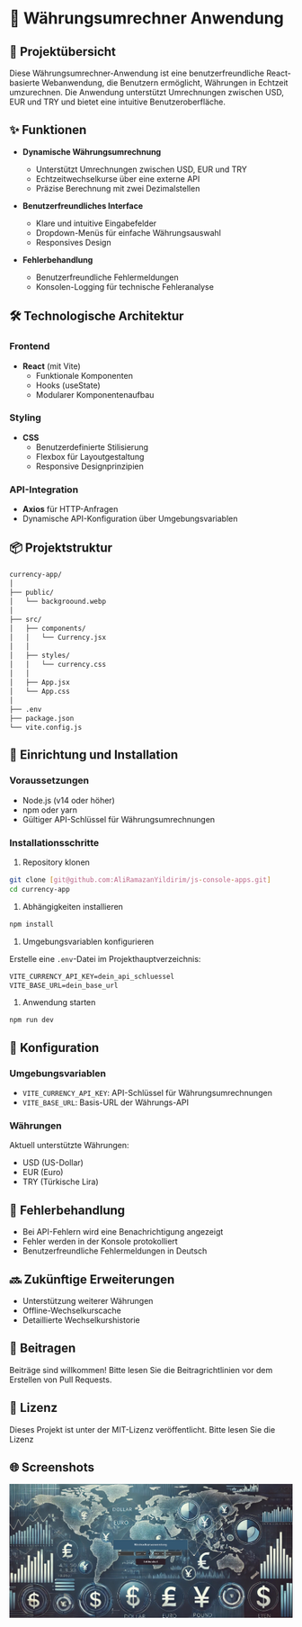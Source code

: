 # 💱 Währungsumrechner Anwendung

## 📝 Projektübersicht

Diese Währungsumrechner-Anwendung ist eine benutzerfreundliche React-basierte Webanwendung, die Benutzern ermöglicht, Währungen in Echtzeit umzurechnen. Die Anwendung unterstützt Umrechnungen zwischen USD, EUR und TRY und bietet eine intuitive Benutzeroberfläche.

## ✨ Funktionen

- **Dynamische Währungsumrechnung**
  - Unterstützt Umrechnungen zwischen USD, EUR und TRY
  - Echtzeitwechselkurse über eine externe API
  - Präzise Berechnung mit zwei Dezimalstellen

- **Benutzerfreundliches Interface**
  - Klare und intuitive Eingabefelder
  - Dropdown-Menüs für einfache Währungsauswahl
  - Responsives Design

- **Fehlerbehandlung**
  - Benutzerfreundliche Fehlermeldungen
  - Konsolen-Logging für technische Fehleranalyse

## 🛠 Technologische Architektur

### Frontend

- **React** (mit Vite)
  - Funktionale Komponenten
  - Hooks (useState)
  - Modularer Komponentenaufbau

### Styling

- **CSS**
  - Benutzerdefinierte Stilisierung
  - Flexbox für Layoutgestaltung
  - Responsive Designprinzipien

### API-Integration

- **Axios** für HTTP-Anfragen
- Dynamische API-Konfiguration über Umgebungsvariablen

## 📦 Projektstruktur

```path
currency-app/
│
├── public/
│   └── backgroound.webp
│
├── src/
│   ├── components/
│   │   └── Currency.jsx
│   │
│   ├── styles/
│   │   └── currency.css
│   │
│   ├── App.jsx
│   └── App.css
│
├── .env
├── package.json
└── vite.config.js
```

## 🚀 Einrichtung und Installation

### Voraussetzungen

- Node.js (v14 oder höher)
- npm oder yarn
- Gültiger API-Schlüssel für Währungsumrechnungen

### Installationsschritte

1. Repository klonen

```bash
git clone [git@github.com:AliRamazanYildirim/js-console-apps.git]
cd currency-app
```

1. Abhängigkeiten installieren

```bash
npm install
```

1. Umgebungsvariablen konfigurieren

Erstelle eine `.env`-Datei im Projekthauptverzeichnis:

```env
VITE_CURRENCY_API_KEY=dein_api_schluessel
VITE_BASE_URL=dein_base_url
```

1. Anwendung starten

```bash
npm run dev
```

## 🔧 Konfiguration

### Umgebungsvariablen

- `VITE_CURRENCY_API_KEY`: API-Schlüssel für Währungsumrechnungen
- `VITE_BASE_URL`: Basis-URL der Währungs-API

### Währungen

Aktuell unterstützte Währungen:

- USD (US-Dollar)
- EUR (Euro)
- TRY (Türkische Lira)

## 🧪 Fehlerbehandlung

- Bei API-Fehlern wird eine Benachrichtigung angezeigt
- Fehler werden in der Konsole protokolliert
- Benutzerfreundliche Fehlermeldungen in Deutsch

## 🔜 Zukünftige Erweiterungen

- Unterstützung weiterer Währungen
- Offline-Wechselkurscache
- Detaillierte Wechselkurshistorie

## 🤝 Beitragen

Beiträge sind willkommen! Bitte lesen Sie die Beitragrichtlinien vor dem Erstellen von Pull Requests.

## 📄 Lizenz

Dieses Projekt ist unter der MIT-Lizenz veröffentlicht. Bitte lesen Sie die Lizenz

## 🌐 Screenshots

![Screenshot 1](./public/screenshot.jpeg)
